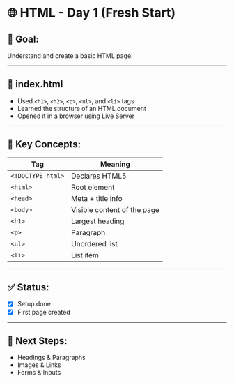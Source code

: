 # 🌐 HTML - Day 1 (Fresh Start)

## 🚀 Goal:
Understand and create a basic HTML page.

---

## 📄 index.html

- Used `<h1>`, `<h2>`, `<p>`, `<ul>`, and `<li>` tags
- Learned the structure of an HTML document
- Opened it in a browser using Live Server

---

## 🧠 Key Concepts:

| Tag       | Meaning                      |
|-----------|------------------------------|
| `<!DOCTYPE html>` | Declares HTML5       |
| `<html>`  | Root element                 |
| `<head>`  | Meta + title info            |
| `<body>`  | Visible content of the page  |
| `<h1>`    | Largest heading              |
| `<p>`     | Paragraph                    |
| `<ul>`    | Unordered list               |
| `<li>`    | List item                    |

---

## ✅ Status:
- [x] Setup done
- [x] First page created

---

## 📅 Next Steps:
- Headings & Paragraphs
- Images & Links
- Forms & Inputs
